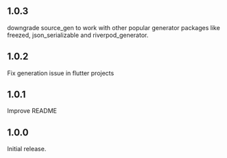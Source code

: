 ## 1.0.3

downgrade source_gen to work with other popular generator packages like freezed,
json_serializable and riverpod_generator.

## 1.0.2

Fix generation issue in flutter projects

## 1.0.1

Improve README

## 1.0.0

Initial release.
